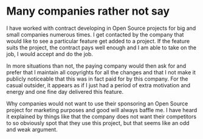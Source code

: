 # Many companies rather not say

I have worked with contract developing in Open Source projects for big and
small companies numerous times. I get contacted by the company that would like
to see a particular feature get added to a project. If the feature suits the
project, the contract pays well enough and I am able to take on the job, I
would accept and do the job.

In more situations than not, the paying company would then ask for and prefer
that I maintain all copyrights for all the changes and that I not make it
publicly noticeable that this was in fact paid for by this company. For the
casual outsider, it appears as if I just had a period of extra motivation and
energy and one fine day delivered this feature.

Why companies would not want to use their sponsoring an Open Source project
for marketing purposes and good will always baffle me. I have heard it
explained by things like that the company does not want their competitors to
so obviously spot that they use this project, but that seems like an odd and
weak argument.

